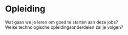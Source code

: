 Opleiding
=========

Wat gaan we je leren om goed te starten aan deze jobs?  
Welke technologische opleidingsonderdelen zal je volgen?
